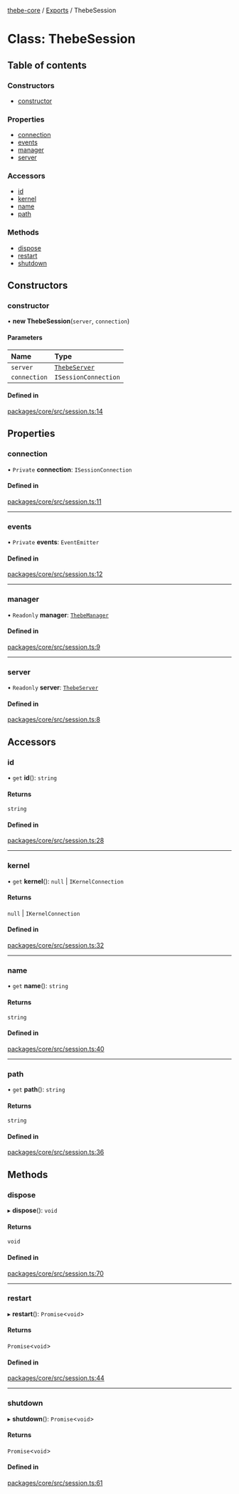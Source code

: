 [thebe-core](../README.md) / [Exports](../modules.md) / ThebeSession

# Class: ThebeSession

## Table of contents

### Constructors

- [constructor](ThebeSession.md#constructor)

### Properties

- [connection](ThebeSession.md#connection)
- [events](ThebeSession.md#events)
- [manager](ThebeSession.md#manager)
- [server](ThebeSession.md#server)

### Accessors

- [id](ThebeSession.md#id)
- [kernel](ThebeSession.md#kernel)
- [name](ThebeSession.md#name)
- [path](ThebeSession.md#path)

### Methods

- [dispose](ThebeSession.md#dispose)
- [restart](ThebeSession.md#restart)
- [shutdown](ThebeSession.md#shutdown)

## Constructors

### constructor

• **new ThebeSession**(`server`, `connection`)

#### Parameters

| Name | Type |
| :------ | :------ |
| `server` | [`ThebeServer`](ThebeServer.md) |
| `connection` | `ISessionConnection` |

#### Defined in

[packages/core/src/session.ts:14](https://github.com/executablebooks/thebe/blob/3f03d48/packages/core/src/session.ts#L14)

## Properties

### connection

• `Private` **connection**: `ISessionConnection`

#### Defined in

[packages/core/src/session.ts:11](https://github.com/executablebooks/thebe/blob/3f03d48/packages/core/src/session.ts#L11)

___

### events

• `Private` **events**: `EventEmitter`

#### Defined in

[packages/core/src/session.ts:12](https://github.com/executablebooks/thebe/blob/3f03d48/packages/core/src/session.ts#L12)

___

### manager

• `Readonly` **manager**: [`ThebeManager`](ThebeManager.md)

#### Defined in

[packages/core/src/session.ts:9](https://github.com/executablebooks/thebe/blob/3f03d48/packages/core/src/session.ts#L9)

___

### server

• `Readonly` **server**: [`ThebeServer`](ThebeServer.md)

#### Defined in

[packages/core/src/session.ts:8](https://github.com/executablebooks/thebe/blob/3f03d48/packages/core/src/session.ts#L8)

## Accessors

### id

• `get` **id**(): `string`

#### Returns

`string`

#### Defined in

[packages/core/src/session.ts:28](https://github.com/executablebooks/thebe/blob/3f03d48/packages/core/src/session.ts#L28)

___

### kernel

• `get` **kernel**(): ``null`` \| `IKernelConnection`

#### Returns

``null`` \| `IKernelConnection`

#### Defined in

[packages/core/src/session.ts:32](https://github.com/executablebooks/thebe/blob/3f03d48/packages/core/src/session.ts#L32)

___

### name

• `get` **name**(): `string`

#### Returns

`string`

#### Defined in

[packages/core/src/session.ts:40](https://github.com/executablebooks/thebe/blob/3f03d48/packages/core/src/session.ts#L40)

___

### path

• `get` **path**(): `string`

#### Returns

`string`

#### Defined in

[packages/core/src/session.ts:36](https://github.com/executablebooks/thebe/blob/3f03d48/packages/core/src/session.ts#L36)

## Methods

### dispose

▸ **dispose**(): `void`

#### Returns

`void`

#### Defined in

[packages/core/src/session.ts:70](https://github.com/executablebooks/thebe/blob/3f03d48/packages/core/src/session.ts#L70)

___

### restart

▸ **restart**(): `Promise`<`void`\>

#### Returns

`Promise`<`void`\>

#### Defined in

[packages/core/src/session.ts:44](https://github.com/executablebooks/thebe/blob/3f03d48/packages/core/src/session.ts#L44)

___

### shutdown

▸ **shutdown**(): `Promise`<`void`\>

#### Returns

`Promise`<`void`\>

#### Defined in

[packages/core/src/session.ts:61](https://github.com/executablebooks/thebe/blob/3f03d48/packages/core/src/session.ts#L61)
